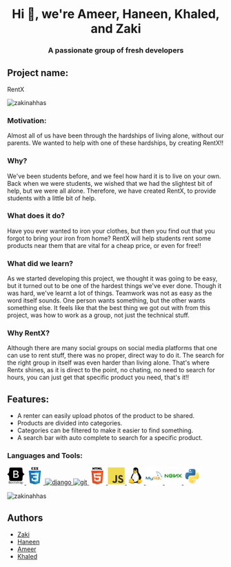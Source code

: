 <h1 align="center">Hi 👋, we're Ameer, Haneen, Khaled, and Zaki</h1>
<h3 align="center">A passionate group of fresh developers</h3>

## Project name:
 RentX

<p align="left"> <img src="https://komarev.com/ghpvc/?username=zakinahhas&label=Profile%20views&color=0e75b6&style=flat" alt="zakinahhas" /> </p>

<h3 align="left">Motivation:</h3>
<p align="left">Almost all of us have been through the hardships of living alone, without our parents. We wanted to help with one of these hardships, by creating RentX‼️
</p>

<h3 align="left">Why?</h3>
<p align="left"> We've been students before, and we feel how hard it is to live on your own. Back when we were students, we wished that we had the slightest bit of help, but we were all alone. Therefore, we have created RentX, to provide students with a little bit of help. 
</p>

<h3 align="left">What does it do?</h3>
<p align="left"> Have you ever wanted to iron your clothes, but then you find out that you forgot to bring your iron from home? RentX will help students rent some products near them that are vital for a cheap price, or even for free‼️
</p>

<h3 align="left">What did we learn?</h3>
<p align="left"> As we started developing this project, we thought it was going to be easy, but it turned out to be one of the hardest things we've ever done. Though it was hard, we've learnt a lot of things. Teamwork was not as easy as the word itself sounds. One person wants something, but the other wants something else. It feels like that the best thing we got out with from this project, was how to work as a group, not just the technical stuff.
</p>

<h3 align="left">Why RentX?</h3>
<p align="left"> Although there are many social groups on social media platforms that one can use to rent stuff, there was no proper, direct way to do it. The search for the right group in itself was even harder than living alone. That's where Rentx shines, as it is direct to the point, no chating, no need to search for hours, you can just get that specific product you need, that's it‼️
</p>

## Features:
- A renter can easily upload photos of the product to be shared.
- Products are divided into categories.
- Categories can be filtered to make it easier to find something.
- A search bar with auto complete to search for a specific product.

<h3 align="left">Languages and Tools:</h3>
<p align="left"> <a href="https://getbootstrap.com" target="_blank" rel="noreferrer"> <img src="https://raw.githubusercontent.com/devicons/devicon/master/icons/bootstrap/bootstrap-plain-wordmark.svg" alt="bootstrap" width="40" height="40"/> </a> <a href="https://www.w3schools.com/css/" target="_blank" rel="noreferrer"> <img src="https://raw.githubusercontent.com/devicons/devicon/master/icons/css3/css3-original-wordmark.svg" alt="css3" width="40" height="40"/> </a> <a href="https://www.djangoproject.com/" target="_blank" rel="noreferrer"> <img src="https://cdn.worldvectorlogo.com/logos/django.svg" alt="django" width="40" height="40"/> </a> <a href="https://git-scm.com/" target="_blank" rel="noreferrer"> <img src="https://www.vectorlogo.zone/logos/git-scm/git-scm-icon.svg" alt="git" width="40" height="40"/> </a> <a href="https://www.w3.org/html/" target="_blank" rel="noreferrer"> <img src="https://raw.githubusercontent.com/devicons/devicon/master/icons/html5/html5-original-wordmark.svg" alt="html5" width="40" height="40"/> </a> <a href="https://developer.mozilla.org/en-US/docs/Web/JavaScript" target="_blank" rel="noreferrer"> <img src="https://raw.githubusercontent.com/devicons/devicon/master/icons/javascript/javascript-original.svg" alt="javascript" width="40" height="40"/> </a> </a> <a href="https://www.linux.org/" target="_blank" rel="noreferrer"> <img src="https://raw.githubusercontent.com/devicons/devicon/master/icons/linux/linux-original.svg" alt="linux" width="40" height="40"/> </a> <a href="https://www.mysql.com/" target="_blank" rel="noreferrer"> <img src="https://raw.githubusercontent.com/devicons/devicon/master/icons/mysql/mysql-original-wordmark.svg" alt="mysql" width="40" height="40"/> </a> <a href="https://www.nginx.com" target="_blank" rel="noreferrer"> <img src="https://raw.githubusercontent.com/devicons/devicon/master/icons/nginx/nginx-original.svg" alt="nginx" width="40" height="40"/> </a> <a href="https://www.python.org" target="_blank" rel="noreferrer"> <img src="https://raw.githubusercontent.com/devicons/devicon/master/icons/python/python-original.svg" alt="python" width="40" height="40"/> </a> </p>

<p><img align="center" src="https://github-readme-stats.vercel.app/api/top-langs?username=zakinahhas&show_icons=true&locale=en&layout=compact" alt="zakinahhas" /></p>

## Authors
- [Zaki](https://github.com/ZakiNahhas)
- [Haneen](https://github.com/Haneen-Saymeh)
- [Ameer](https://github.com/ameerbaghdadi)
- [Khaled](https://github.com/Khaled-Ammar)

